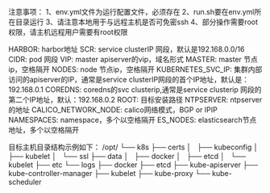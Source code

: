 注意事项：
1、env.yml文件为运行配置文件，必须存在
2、run.sh要在env.yml所在目录运行
3、请注意本地用于与远程主机是否可免密ssh
4、部分操作需要root权限，请主机远程用户需要有root权限

HARBOR: harbor地址
SCR:  service clusterIP 网段，默认是192.168.0.0/16
CIDR: pod 网段
VIP: master apiserver的vip，域名形式
MASTER: master 节点ip，空格隔开
NODES: node 节点ip，空格隔开
KUBERNETES_SVC_IP: 集群内部访问的apiserver的IP，通常是service clusterIP网段的首个IP地址，默认是：192.168.0.1
COREDNS: coredns的svc clusterip,通常是service clusterip 网段的第二个IP地址，默认：192.168.0.2
ROOT: 目标安装路径
NTPSERVER: ntpserver的地址
CALICO_NETWORK_NODE: calico网络模式，BGP or IPIP
NAMESPACES: namespace，多个以空格隔开
ES_NODES: elasticsearch节点地址，多个以空格隔开

目标主机目录结构示例如下：
/opt/
└── k8s
    ├── certs
    │   ├── kubeconfig
    │   ├── kubelet
    │   └── ssl
    ├── data
    │   ├── docker
    │   ├── etcd
    │   └── kubelet
    ├── etc
    └── logs
        ├── docker
        ├── etcd
        ├── kube-apiserver
        ├── kube-controller-manager
        ├── kubelet
        ├── kube-proxy
        └── kube-scheduler

